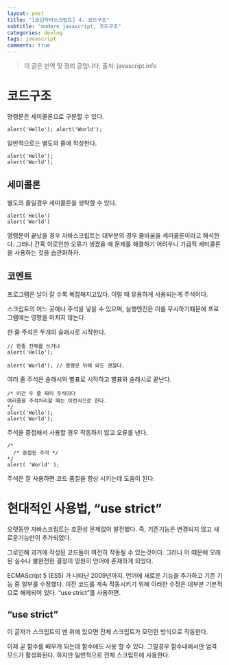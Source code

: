 ```yaml
---
layout: post
title: "[모던자바스크립트] 4. 코드구조"
subtitle: "modern javascript, 코드구조"
categories: devlog
tags: javascript
comments: true
---
```


> 이 글은 번역 및 정리 글입니다.
> 출처: javascript.info

# 코드구조

명령문은 세미콜론으로 구분할 수 있다.

```
alert('Hello'); alert('World');
```

일반적으로는 별도의 줄에 작성한다.

```
alert('Hello');
alert('World');
```

## 세미콜론

별도의 줄일경우 세미콜론을 생략할 수 있다.

```
alert('Hello')
alert('World')
```

명령문이 끝났을 경우 자바스크립트는 대부분의 경우 줄바꿈을 세미콜론이라고 해석한다. 그러나 간혹 이로인한 오류가 생겼을 때 문제를 해결하기 어려우니 가급적 세미콜론을 사용하는 것을 습관화하자.

## 코멘트

프로그램은 날이 갈 수록 복잡해지고있다. 이럴 때 유용하게 사용되는게 주석이다.

스크립트의 어느 곳에나 주석을 넣을 수 있으며, 실행엔진은 이를 무시하기떄문에 프로그램에는 영향을 미치지 않는다.

한 줄 주석은 두개의 슬래시로 시작한다. 
```
// 한줄 전체를 쓰거나
alert('Hello');

alert('World'); // 명령문 뒤에 와도 괜찮다.
```
여러 줄 주석은 슬래시와 별표로 시작하고 별표와 슬래시로 끝난다.
```
/* 이건 두 줄 짜리 주석이다
여러줄을 주석처리할 때는 이런식으로 한다.
*/
alert('Hello');
alert('World');
```

주석을 중첩해서 사용할 경우 작동하지 않고 오류를 낸다.

```
/*
  /* 중첩된 주석 */
*/
alert( 'World' );

```

주석은 잘 사용하면 코드 품질을 향상 시키는데 도움이 된다.

# 현대적인 사용법, “use strict”

오랫동안 자바스크립트는 호환성 문제없이 발전했다. 즉, 기존기능은 변경되지 않고 새로운기능만이 추가되었다.

그로인해 과거에 작성된 코드들이 여전히 작동될 수 있는것이다. 그러나 이 떄문에 오래된 실수나 불완전한 결정이 영원히 언어에 존재하게 되었다.

ECMAScript 5 (ES5) 가 나타난 2009년까지. 언어에 새로운 기능을 추가하고 기존 기능 중 일부를 수정했다. 이전 코드를 계속 작동시키기 위해 이러한 수정은 대부분 기본적으로 해제되어 있다. “use strict”를 사용하면.

## “use strict”

이 글자가 스크립트의 맨 위에 있으면 전체 스크립트가 모던한 방식으로 작동한다.

이제 곧 함수를 배우게 되는데 함수에도 사용 할 수 있다. 그럴경우 함수내에서만 엄격 모드가 활성화된다. 하지만 일반적으로 전체 스크립트에 사용한다.


